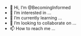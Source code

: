 - 👋 Hi, I’m @BecomingInformed
- 👀 I’m interested in ...
- 🌱 I’m currently learning ...
- 💞️ I’m looking to collaborate on ...
- 📫 How to reach me ...

<!---
BecomingInformed/BecomingInformed is a ✨ special ✨ repository because its `README.md` (this file) appears on your GitHub profile.
You can click the Preview link to take a look at your changes.
--->
